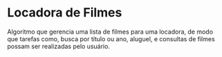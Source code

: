 # Locadora de Filmes

Algoritmo que gerencia uma lista de filmes para uma locadora, de modo que tarefas como, busca por título ou ano, aluguel, e consultas  de filmes possam ser realizadas pelo usuário.
